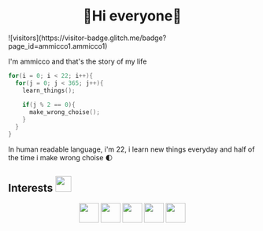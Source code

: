 <div align = "center"><h1>&#128034;Hi everyone&#128034;</h1></div>
![visitors](https://visitor-badge.glitch.me/badge?page_id=ammicco1.ammicco1)

I'm ammicco and that's the story of my life

```c
for(i = 0; i < 22; i++){
  for(j = 0; j < 365; j++){
    learn_things();
    
    if(j % 2 == 0){
      make_wrong_choise();
    }
  }
} 
```

In human readable language, i'm 22, i learn new things everyday and half of the time i make wrong choise &#127763;

<h2>Interests <img src = "https://media2.giphy.com/media/QssGEmpkyEOhBCb7e1/giphy.gif?cid=ecf05e47a0n3gi1bfqntqmob8g9aid1oyj2wr3ds3mg700bl&rid=giphy.gif" width = 32px> </h2>
<div align = "center">
<span><img width ='40px' src ='https://raw.githubusercontent.com/rahulbanerjee26/githubAboutMeGenerator/main/icons/c.svg'></span>
<span><img width ='40px' src ='https://raw.githubusercontent.com/rahulbanerjee26/githubAboutMeGenerator/main/icons/linux.svg'></span>
<span><img width ='40px' src ='https://raw.githubusercontent.com/rahulbanerjee26/githubAboutMeGenerator/main/icons/java.svg'></span>
<span><img width ='40px' src ='https://raw.githubusercontent.com/rahulbanerjee26/githubAboutMeGenerator/main/icons/nodejs.svg'></span>
<span><img width ='40px' src ='https://raw.githubusercontent.com/rahulbanerjee26/githubAboutMeGenerator/main/icons/javascript.svg'></span>
</div>
